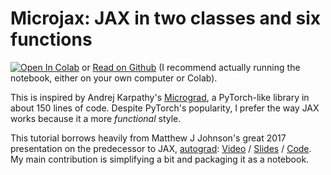 # Microjax: JAX in two classes and six functions

<a target="_blank" href="https://colab.research.google.com/github/joelburget/microjax/blob/main/tutorial.ipynb"><img src="https://colab.research.google.com/assets/colab-badge.svg" alt="Open In Colab"/></a> or <a href="https://github.com/joelburget/microjax/blob/main/tutorial.ipynb">Read on Github</a> (I recommend actually running the notebook, either on your own computer or Colab).

This is inspired by Andrej Karpathy's [Micrograd](https://github.com/karpathy/micrograd/tree/master), a PyTorch-like library in about 150 lines of code. Despite PyTorch's popularity, I prefer the way JAX works because it a more _functional_ style.

This tutorial borrows heavily from Matthew J Johnson's great 2017 presentation on the predecessor to JAX, [autograd](https://github.com/hips/autograd): [Video](https://videolectures.net/videos/deeplearning2017_johnson_automatic_differentiation) / [Slides](https://www.cs.toronto.edu/~duvenaud/talks/Johnson-Automatic-Differentiation.pdf) / [Code](https://github.com/mattjj/autodidact). My main contribution is simplifying a bit and packaging it as a notebook.
